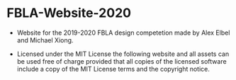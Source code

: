 # FBLA-Website-2020

* Website for the 2019-2020 FBLA design competetion made by Alex Elbel and Michael Xiong.

* Licensed under the MIT License the following website and all assets can be used free of charge provided that all copies of the licensed software include a copy of the MIT License terms and the copyright notice.
